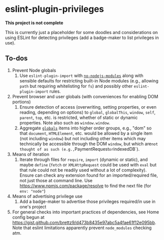 # eslint-plugin-privileges

**This project is not complete**

This is currently just a placeholder for some doodles and considerations on
using ESLint for detecting privileges (add a badge-maker to list
privileges in use).

## To-dos

1. Prevent Node globals
    1. Use `eslint-plugin-import` with
        [`no-nodejs-modules`](https://github.com/benmosher/eslint-plugin-import/blob/master/docs/rules/no-nodejs-modules.md)
        along with sensible defaults for restricting built-in Node modules (e.g.,
        allowing `path` but requiring whitelisting for `fs`) and possibly other
        `eslint-plugin-import` rules.
1. Prevent browser and user globals (with conveniences for enabling DOM portions)
    1. Ensure detection of access (overwriting, setting properties, or even reading,
        depending on options) to `global`, `globalThis`, `window`, `self`, `parent`,
        `top`, etc. is restricted, whether of static or dynamic properties. Note also
        such as `window.window`.
    1. Aggregate [`globals`](https://www.npmjs.com/package/globals) items into higher
        order groups, e.g., "dom" so that `document`, `HTMLElement`, etc. would be
        allowed by a single item (not including `window`) but not including other items
        which may technically be accessible through the DOM `window`, but which are`
        not thought of as such (e.g., `PaymentRequest` or `indexedDB`).
1. Means of iteration
    1. Iterate through files for `require`, `import` (dynamic or static), and maybe
        `define` (`fetch` or `XMLHttpRequest` could be used with `eval` but that
        rule could not be readily used without a lot of complexity). Ensure can
        check any extension found for an imported/required file, not
        just those at command line. Use <https://www.npmjs.com/package/resolve>
        to find the next file (for `env: "node"`)
1. Means of advertising privilege use
    1. Add a badge-maker to advertise those privileges required/in use in
        one's project
1. For general checks into important practices of dependencies, see Home config
    begun at <https://gist.github.com/brettz9/d473b8435e97abc5a4fae61f12e095bb>.
    Note that eslint limitations apparently prevent `node_modules` checking atm.

